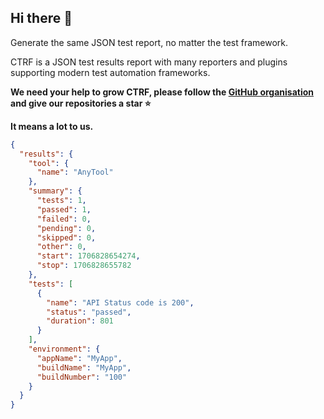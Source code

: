 ## Hi there 👋

Generate the same JSON test report, no matter the test framework.

CTRF is a JSON test results report with many reporters and plugins supporting modern test automation frameworks.

**We need your help to grow CTRF, please follow the [GitHub organisation](https://github.com/ctrf-io) and give our repositories a star ⭐**

**It means a lot to us.**

```json
{
  "results": {
    "tool": {
      "name": "AnyTool"
    },
    "summary": {
      "tests": 1,
      "passed": 1,
      "failed": 0,
      "pending": 0,
      "skipped": 0,
      "other": 0,
      "start": 1706828654274,
      "stop": 1706828655782
    },
    "tests": [
      {
        "name": "API Status code is 200",
        "status": "passed",
        "duration": 801
      }
    ],
    "environment": {
      "appName": "MyApp",
      "buildName": "MyApp",
      "buildNumber": "100"
    }
  }
}
```

